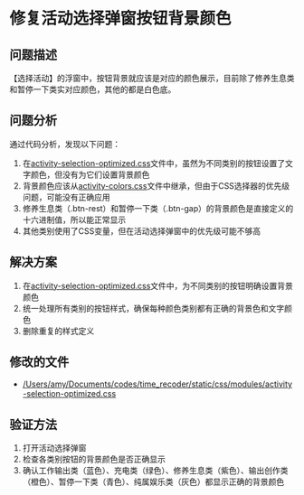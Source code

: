 # 修复活动选择弹窗按钮背景颜色

## 问题描述
【选择活动】的浮窗中，按钮背景就应该是对应的颜色展示，目前除了修养生息类和暂停一下类实对应颜色，其他的都是白色底。

## 问题分析
通过代码分析，发现以下问题：
1. 在[activity-selection-optimized.css](file:///Users/amy/Documents/codes/time_recoder/static/css/modules/activity-selection-optimized.css)文件中，虽然为不同类别的按钮设置了文字颜色，但没有为它们设置背景颜色
2. 背景颜色应该从[activity-colors.css](file:///Users/amy/Documents/codes/time_recoder/static/css/modules/activity-colors.css)文件中继承，但由于CSS选择器的优先级问题，可能没有正确应用
3. 修养生息类（.btn-rest）和暂停一下类（.btn-gap）的背景颜色是直接定义的十六进制值，所以能正常显示
4. 其他类别使用了CSS变量，但在活动选择弹窗中的优先级可能不够高

## 解决方案
1. 在[activity-selection-optimized.css](file:///Users/amy/Documents/codes/time_recoder/static/css/modules/activity-selection-optimized.css)文件中，为不同类别的按钮明确设置背景颜色
2. 统一处理所有类别的按钮样式，确保每种颜色类别都有正确的背景色和文字颜色
3. 删除重复的样式定义

## 修改的文件
- [/Users/amy/Documents/codes/time_recoder/static/css/modules/activity-selection-optimized.css](file:///Users/amy/Documents/codes/time_recoder/static/css/modules/activity-selection-optimized.css)

## 验证方法
1. 打开活动选择弹窗
2. 检查各类别按钮的背景颜色是否正确显示
3. 确认工作输出类（蓝色）、充电类（绿色）、修养生息类（紫色）、输出创作类（橙色）、暂停一下类（青色）、纯属娱乐类（灰色）都显示正确的背景颜色